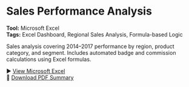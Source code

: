 # Sales Performance Analysis

**Tool:** Microsoft Excel
<br>
**Tags:** Excel Dashboard, Regional Sales Analysis, Formula-based Logic

Sales analysis covering 2014–2017 performance by region, product category, and segment. Includes automated badge and commission calculations using Excel formulas.

▶️ [View Microsoft Excel](Sales%20Performance%20Analysis.xlsx)
<br>
📄 [Download PDF Summary](Sales%20Performance%20Analysis.pdf)
